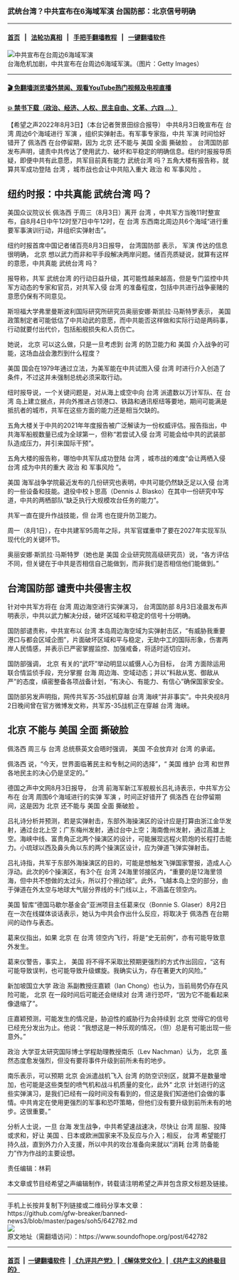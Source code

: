 ### 武统台湾？中共宣布在6海域军演 台国防部：北京信号明确
------------------------

#### [首页](https://github.com/gfw-breaker/banned-news3/blob/master/README.md) &nbsp;&nbsp;|&nbsp;&nbsp; [法轮功真相](https://github.com/begood0513/basic/blob/master/README.md)  &nbsp;&nbsp;|&nbsp;&nbsp; [手把手翻墙教程](https://github.com/gfw-breaker/guides/wiki)  &nbsp;&nbsp;|&nbsp;&nbsp; [一键翻墙软件](https://github.com/gfw-breaker/nogfw/blob/master/README.md)  



<div><img alt="中共宣布在台周边6海域军演" src="https://img.soundofhope.org/2022-08/gettyimages-518133336-1659559384653.jpg"/>
<br/><figcaption class="caption">
 台海危机加剧，中共宣布在台周边6海域军演。（图片：Getty Images）
</figcaption></div><hr/>

#### [ 🎬  免翻墙浏览墙外禁闻、观看YouTube热门视频及电视直播](https://github.com/gfw-breaker/HelloWorld)

#### [ 💥  禁书下载（政治、经济、人权、民主自由、文革、六四 ...）](https://github.com/gfw-breaker/books/blob/master/README.md)

<div><div class="Content__Wrapper sc-1bvya0-0 grZQxZ">
 <p class="meta-top">
  <span class="meta">
   【希望之声2022年8月3日】（本台记者贺景田综合报导）
  </span>
  中共8月3日晚宣布在
  <ok href="/term/551150">
   台湾
  </ok>
  周边6个海域进行
  <ok href="/term/11645">
   军演
  </ok>
  ，组织实弹射击。有军事专家指，中共
  <ok href="/term/11645">
   军演
  </ok>
  时间恰好错开了
  <ok href="/term/2877">
   佩洛西
  </ok>
  在台停留期，因为
  <ok href="/term/2252">
   北京
  </ok>
  还不能与
  <ok href="/term/1045">
   美国
  </ok>
  全面
  <ok href="/term/768506">
   撕破脸
  </ok>
  。
  <ok href="/term/622395">
   台湾国防部
  </ok>
  发布声明，谴责中共传达了使用武力、破坏和平稳定的明确信息。纽约时报报导质疑，即便中共有此意愿，共军目前真有能力
  <ok href="/term/567776">
   武统台湾
  </ok>
  吗？五角大楼有报告称，就算共军成功登陆
  <ok href="/term/551150">
   台湾
  </ok>
  ，城市战也会让中共陷入重大
  <ok href="/term/1194">
   政治
  </ok>
  和
  <ok href="/term/768503">
   军事风险
  </ok>
  。
 </p>
 <h2>
  <strong>
   纽约时报：中共真能
   <ok href="/term/567776">
    武统台湾
   </ok>
   吗？
  </strong>
 </h2>
 <p>
  <ok href="/term/350896">
   美国众议院议长
  </ok>
  <ok href="/term/2877">
   佩洛西
  </ok>
  于周三（8月3日）离开
  <ok href="/term/551150">
   台湾
  </ok>
  ，中共军方当晚11时整宣布，自8月4日中午12时至7日中午12时，在
  <ok href="/term/551150">
   台湾
  </ok>
  东西南北周边共6个海域“进行重要军事演训行动，并组织实弹射击”。
 </p>
 <p>
  纽约时报首席中国记者储百亮8月3日报导，
  <ok href="/term/622395">
   台湾国防部
  </ok>
  表示，
  <ok href="/term/11645">
   军演
  </ok>
  传达的信息很明确，
  <ok href="/term/2252">
   北京
  </ok>
  想以武力而非和平手段解决两岸问题。储百亮质疑说，就算有这样的意愿，中共真能
  <ok href="/term/567776">
   武统台湾
  </ok>
  吗？
 </p>
 <p>
  报导称，共军
  <ok href="/term/567776">
   武统台湾
  </ok>
  的行动日益升级，其可能性越来越高，但是专门监控中共军方动态的专家和官员，对共军入侵
  <ok href="/term/551150">
   台湾
  </ok>
  的准备程度，包括中共进行战争豪赌的意愿仍保有不同意见。
 </p>
 <p>
  斯坦福大学弗里曼斯波利国际研究所研究员奥丽安娜·斯凯拉·马斯特罗表示，
  <ok href="/term/1045">
   美国
  </ok>
  政策制定者可能低估了中共动武的意愿，而中共能否这样做和实际行动是两码事，行动就要付出代价，包括船舰损失和人员伤亡。
 </p>
 <p>
  她说，
  <ok href="/term/2252">
   北京
  </ok>
  可以这么做，只是一旦考虑到
  <ok href="/term/551150">
   台湾
  </ok>
  的防卫能力和
  <ok href="/term/1045">
   美国
  </ok>
  介入战争的可能，这场血战会激烈到什么程度？
 </p>
 <p>
  <ok href="/term/1045">
   美国
  </ok>
  国会在1979年通过立法，为美军能在中共试图入侵
  <ok href="/term/551150">
   台湾
  </ok>
  时进行介入创造了条件，不过这并未强制总统必须采取行动。
 </p>
 <p>
  纽时报导说，一个关键问题是，对从海上或空中向
  <ok href="/term/551150">
   台湾
  </ok>
  派遣数以万计军队、在
  <ok href="/term/551150">
   台湾
  </ok>
  岛上建立据点，并向外推进占领港口、铁路和通讯枢纽等要地，期间可能满是抵抗者的城市，共军在这些方面的能力还是相当欠缺的。
 </p>
 <p>
  五角大楼关于中共的2021年年度报告被广泛解读为一份权威评估。报告指出，中共海军船舰数量已成为全球第一，但称“若尝试入侵
  <ok href="/term/551150">
   台湾
  </ok>
  可能会给中共的武装部队造成压力，并引来国际干预”。
 </p>
 <p>
  五角大楼的报告称，哪怕中共军队成功登陆
  <ok href="/term/551150">
   台湾
  </ok>
  ，城市战的难度“会让两栖入侵
  <ok href="/term/551150">
   台湾
  </ok>
  成为中共的重大
  <ok href="/term/1194">
   政治
  </ok>
  和
  <ok href="/term/768503">
   军事风险
  </ok>
  ”。
 </p>
 <p>
  <ok href="/term/1045">
   美国
  </ok>
  海军战争学院最近发布的几份研究也表明，中共可能仍然缺乏足以入侵
  <ok href="/term/551150">
   台湾
  </ok>
  的一些设备和技能。退役中校卜思高（Dennis J. Blasko）在其中一份研究中写道，中共的两栖部队“缺乏执行大规模攻台任务的能力”。
 </p>
 <p>
  共军一直在提升作战技能，但
  <ok href="/term/551150">
   台湾
  </ok>
  也在提升防卫能力。
 </p>
 <p>
  周一（8月1日），在中共建军95周年之际，共军官媒重申了要在2027年实现军队现代化的关键环节。
 </p>
 <p>
  奥丽安娜·斯凯拉·马斯特罗（她也是
  <ok href="/term/1045">
   美国
  </ok>
  企业研究院高级研究员）说，“各方评估不同，但关键在于中共是否相信自己能做到，而非我们是否相信他们能做到。”
 </p>
 <h2>
  <strong>
   <ok href="/term/622395">
    台湾国防部
   </ok>
   谴责中共侵害主权
  </strong>
 </h2>
 <p>
  针对中共军方将在
  <ok href="/term/551150">
   台湾
  </ok>
  周边海空进行实弹演习，
  <ok href="/term/622395">
   台湾国防部
  </ok>
  8月3日凌晨发布声明表示，中共以武力解决分歧，破坏区域和平稳定的信号十分明确。
 </p>
 <p>
  国防部谴责称，中共宣布以
  <ok href="/term/551150">
   台湾
  </ok>
  本岛周边海空域为实弹射击区，“有威胁我重要港口与都会区域企图”，片面破坏区域和平与稳定，无助中工的国际形象，伤害两岸人民情感，并表示已严密掌握监控、加强戒备，将适时适切应对。
 </p>
 <p>
  国防部强调，
  <ok href="/term/2252">
   北京
  </ok>
  有关的“武吓”举动明显以威慑人心为目标，
  <ok href="/term/551150">
   台湾
  </ok>
  方面除运用联合情监侦手段，充分掌握
  <ok href="/term/26836">
   台海
  </ok>
  周边海、空域动态；并以“料敌从宽、御敌从严”的态度，缜密整备各项战备计划，“有决心、有能力、有信心”确保国家安全。
 </p>
 <p>
  国防部另发声明指，网传共军苏-35战机穿越
  <ok href="/term/551150">
   台湾
  </ok>
  海峡“并非事实”。中共央视8月2日晚间曾在官方微博发文称，共军苏-35战机正在穿越
  <ok href="/term/551150">
   台湾
  </ok>
  海峡。
 </p>
 <h2>
  <strong>
   <ok href="/term/2252">
    北京
   </ok>
   不能与
   <ok href="/term/1045">
    美国
   </ok>
   全面
   <ok href="/term/768506">
    撕破脸
   </ok>
  </strong>
 </h2>
 <p>
  <ok href="/term/2877">
   佩洛西
  </ok>
  周三与
  <ok href="/term/551150">
   台湾
  </ok>
  总统蔡英文会晤时强调，
  <ok href="/term/1045">
   美国
  </ok>
  不会放弃对
  <ok href="/term/551150">
   台湾
  </ok>
  的承诺。
 </p>
 <p>
  <ok href="/term/2877">
   佩洛西
  </ok>
  说，“今天，世界面临著民主和专制之间的选择”，“
  <ok href="/term/1045">
   美国
  </ok>
  维护
  <ok href="/term/551150">
   台湾
  </ok>
  和世界各地民主的决心仍是坚定的。”
 </p>
 <p>
  德国之声中文网8月3日报导，
  <ok href="/term/551150">
   台湾
  </ok>
  前海军新江军舰舰长吕礼诗表示，中共军方公布在
  <ok href="/term/551150">
   台湾
  </ok>
  周围6个海域进行的实弹
  <ok href="/term/11645">
   军演
  </ok>
  ，时间正好错开了
  <ok href="/term/2877">
   佩洛西
  </ok>
  在台停留期间，这是因为
  <ok href="/term/2252">
   北京
  </ok>
  还不能与
  <ok href="/term/1045">
   美国
  </ok>
  全面
  <ok href="/term/768506">
   撕破脸
  </ok>
  。
 </p>
 <p>
  吕礼诗分析并预测，若是实弹射击，东部外海操演区的设计应是打算由浙江金华发射，通过台北上空；广东梅州发射，通过台中上空；海南儋州发射，通过高雄上空。海峡中线、富贵角正北两个操演区的设计，可能展现远程火箭炮的长程打击能力。小琉球以西及鼻头角以东的两个操演区设计，应为弹道飞弹实弹射击。
 </p>
 <p>
  吕礼诗指，共军于东部外海操演区的目的，可能是想触发飞弹国家警报，造成人心浮动。此次的6个操演区，有3个在
  <ok href="/term/551150">
   台湾
  </ok>
  24海里邻接区内，“重要的是12海里领海，但中共不想做的太过头，所以打个擦边球”。此外，飞越本岛上空的部分，由于弹道在外太空与地球大气层分界线的卡门线以上，不涵盖在领空内。
 </p>
 <p>
  <ok href="/term/1045">
   美国
  </ok>
  智库“德国马歇尔基金会”亚洲项目主任葛来仪（Bonnie S. Glaser）8月2日在一次在线媒体谈话表示，她认为中共会作出什么反应，将取决于
  <ok href="/term/2877">
   佩洛西
  </ok>
  在台期间的动作与表态。
 </p>
 <p>
  葛来仪指出，如果
  <ok href="/term/2252">
   北京
  </ok>
  在
  <ok href="/term/551150">
   台湾
  </ok>
  领空内飞行，将是“史无前例”，亦有可能导致意外发生。
 </p>
 <p>
  葛来仪警告，事实上，
  <ok href="/term/1045">
   美国
  </ok>
  将不得不采取比预期更强烈的方式作出回应，“这有可能导致误判，也可能导致升级螺旋。我确实认为，存在著更大的风险。”
 </p>
 <p>
  新加坡国立大学
  <ok href="/term/1194">
   政治
  </ok>
  系副教授庄嘉颖（Ian Chong）也认为，当前局势仍存在风险可能，
  <ok href="/term/2252">
   北京
  </ok>
  在一段时间后可能还会继续对
  <ok href="/term/551150">
   台湾
  </ok>
  进行恐吓，“因为它不能看起来像退缩了”。
 </p>
 <p>
  庄嘉颖预测，可能发生的情况是，胁迫性的威胁行为会持续到
  <ok href="/term/2252">
   北京
  </ok>
  觉得它的信号已经充分发出为止。他说：“我想这是一种乐观的情况，（但）总是有可能出现一些意外。”
 </p>
 <p>
  <ok href="/term/1194">
   政治
  </ok>
  大学亚太研究国际博士学程助理教授南乐（Lev Nachman）认为，
  <ok href="/term/2252">
   北京
  </ok>
  虽然态度愈发强烈，但没有要将事件升级到前所未有的地步。
 </p>
 <p>
  南乐表示，可以预期
  <ok href="/term/2252">
   北京
  </ok>
  会派遣战机飞入
  <ok href="/term/551150">
   台湾
  </ok>
  的防空识别区，就算不是数量增加，也可能是这些类型的喷气机和战斗机质量的变化，此外“
  <ok href="/term/2252">
   北京
  </ok>
  计划进行的这些实弹演习，是我们已经有一段时间没有看到的，但这是我们知道他们会做的事情。中共肯定在使用更强烈的军事和恐吓策略，但他们没有要升级到前所未有的地步。这很重要。”
 </p>
 <p>
  分析人士说，一旦
  <ok href="/term/26836">
   台海
  </ok>
  发生战争，中共希望速战速决，尽快让
  <ok href="/term/551150">
   台湾
  </ok>
  屈服、投降或求和，好让
  <ok href="/term/1045">
   美国
  </ok>
  、日本或欧洲国家来不及反应与介入；相反，
  <ok href="/term/551150">
   台湾
  </ok>
  希望能打持久战，直到外力介入支援，所以中共的攻台准备向来就以“消耗
  <ok href="/term/551150">
   台湾
  </ok>
  防备能力”作为作战的主要设想。
 </p>
 <p class="meta-btm">
  责任编辑：林莉
 </p>
 <p class="meta-btm">
  本文章或节目经希望之声编辑制作，转载请注明希望之声并包含原文标题及链接。
 </p>
</div>
</div>
<hr/>
手机上长按并复制下列链接或二维码分享本文章：<br/>
https://github.com/gfw-breaker/banned-news3/blob/master/pages/soh5/642782.md <br/>
<a href='https://github.com/gfw-breaker/banned-news3/blob/master/pages/soh5/642782.md'><img src='https://github.com/gfw-breaker/banned-news3/blob/master/pages/soh5/642782.md.png'/></a> <br/>
原文地址（需翻墙访问）：https://www.soundofhope.org/post/642782


------------------------
#### [首页](https://github.com/gfw-breaker/banned-news3/blob/master/README.md) &nbsp;|&nbsp; [一键翻墙软件](https://github.com/gfw-breaker/nogfw/blob/master/README.md) &nbsp;| [《九评共产党》](https://github.com/gfw-breaker/9ping.md/blob/master/README.md#九评之一评共产党是什么) | [《解体党文化》](https://github.com/gfw-breaker/jtdwh.md/blob/master/README.md) | [《共产主义的终极目的》](https://github.com/gfw-breaker/gczydzjmd.md/blob/master/README.md)


<img src='http://gfw-breaker.win/banned-news3/pages/soh5/642782.md' width='0px' height='0px'/>